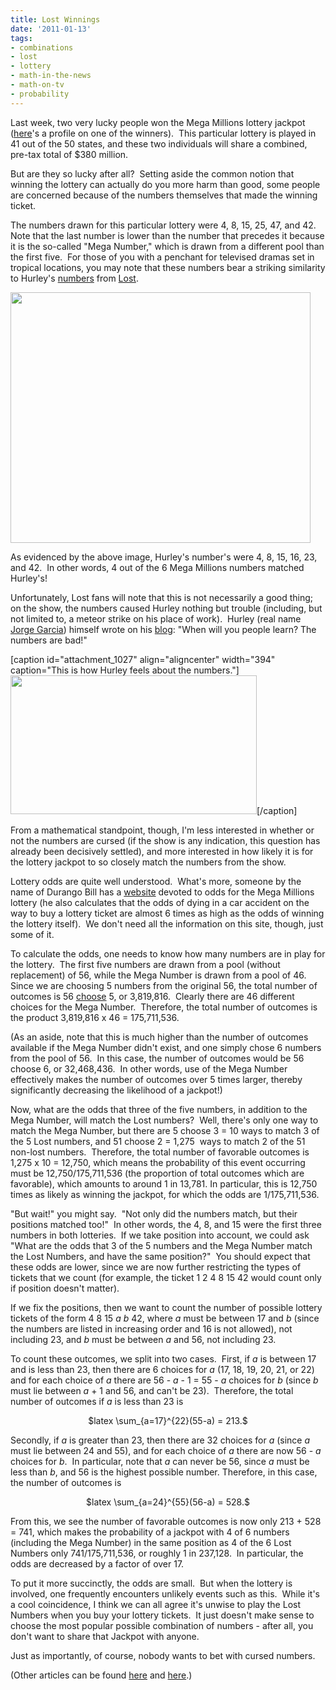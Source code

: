 ```yaml
---
title: Lost Winnings
date: '2011-01-13'
tags:
- combinations
- lost
- lottery
- math-in-the-news
- math-on-tv
- probability
---
```


Last week, two very lucky people won the Mega Millions lottery jackpot (<a href="http://www.megamillions.com/mcenter/pressrelease.asp?newsID=5A051296-4770-4426-A143-535A423640ED">here</a>'s a profile on one of the winners).  This particular lottery is played in 41 out of the 50 states, and these two individuals will share a combined, pre-tax total of $380 million.

But are they so lucky after all?  Setting aside the common notion that winning the lottery can actually do you more harm than good, some people are concerned because of the numbers themselves that made the winning ticket.

The numbers drawn for this particular lottery were 4, 8, 15, 25, 47, and 42.  Note that the last number is lower than the number that precedes it because it is the so-called "Mega Number," which is drawn from a different pool than the first five.  For those of you with a penchant for televised dramas set in tropical locations, you may note that these numbers bear a striking similarity to Hurley's <a href="http://en.wikipedia.org/wiki/Numbers_%28Lost%29">numbers</a> from <a href="http://en.wikipedia.org/wiki/Lost_%28TV_series%29">Lost</a>.

<a href="http://www.tv.com/hurleys-numbers-arent-so-unlucky-anymore/webnews/249677.html"><img class="aligncenter size-full wp-image-1023" title="hurnums" src="http://www.mathgoespop.com/wp-content/uploads/2011/01/hurnums.jpg" alt="" width="480" height="401" /></a>

As evidenced by the above image, Hurley's number's were 4, 8, 15, 16, 23, and 42.  In other words, 4 out of the 6 Mega Millions numbers matched Hurley's!

Unfortunately, Lost fans will note that this is not necessarily a good thing; on the show, the numbers caused Hurley nothing but trouble (including, but not limited to, a meteor strike on his place of work).  Hurley (real name <a href="http://www.imdb.com/name/nm0306201/">Jorge Garcia</a>) himself wrote on his <a href="http://furtherdispatches.wordpress.com/2011/01/05/will-you-people-ever-learn/">blog</a>: "When will you people learn? The numbers are bad!"

[caption id="attachment_1027" align="aligncenter" width="394" caption="This is how Hurley feels about the numbers."]<a href="http://www.mathgoespop.com/wp-content/uploads/2011/01/hurley.jpg"><img class="size-full wp-image-1027" title="hurley" src="http://www.mathgoespop.com/wp-content/uploads/2011/01/hurley.jpg" alt="" width="394" height="222" /></a>[/caption]

From a mathematical standpoint, though, I'm less interested in whether or not the numbers are cursed (if the show is any indication, this question has already been decisively settled), and more interested in how likely it is for the lottery jackpot to so closely match the numbers from the show.

Lottery odds are quite well understood.  What's more, someone by the name of Durango Bill has a <a href="http://www.durangobill.com/MegaMillionsOdds.html">website</a> devoted to odds for the Mega Millions lottery (he also calculates that the odds of dying in a car accident on the way to buy a lottery ticket are almost 6 times as high as the odds of winning the lottery itself).  We don't need all the information on this site, though, just some of it.

To calculate the odds, one needs to know how many numbers are in play for the lottery.  The first five numbers are drawn from a pool (without replacement) of 56, while the Mega Number is drawn from a pool of 46.  Since we are choosing 5 numbers from the original 56, the total number of outcomes is 56 <a href="http://en.wikipedia.org/wiki/Combination">choose</a> 5, or 3,819,816.  Clearly there are 46 different choices for the Mega Number.  Therefore, the total number of outcomes is the product 3,819,816 x 46 = 175,711,536.

(As an aside, note that this is much higher than the number of outcomes available if the Mega Number didn't exist, and one simply chose 6 numbers from the pool of 56.  In this case, the number of outcomes would be 56 choose 6, or 32,468,436.  In other words, use of the Mega Number effectively makes the number of outcomes over 5 times larger, thereby significantly decreasing the likelihood of a jackpot!)

Now, what are the odds that three of the five numbers, in addition to the Mega Number, will match the Lost numbers?  Well, there's only one way to match the Mega Number, but there are 5 choose 3 = 10 ways to match 3 of the 5 Lost numbers, and 51 choose 2 = 1,275  ways to match 2 of the 51 non-lost numbers.  Therefore, the total number of favorable outcomes is 1,275 x 10 = 12,750, which means the probability of this event occurring must be 12,750/175,711,536 (the proportion of total outcomes which are favorable), which amounts to around 1 in 13,781. In particular, this is 12,750 times as likely as winning the jackpot, for which the odds are 1/175,711,536.

"But wait!" you might say.  "Not only did the numbers match, but their positions matched too!"  In other words, the 4, 8, and 15 were the first three numbers in both lotteries.  If we take position into account, we could ask "What are the odds that 3 of the 5 numbers and the Mega Number match the Lost Numbers, and have the same position?"  You should expect that these odds are lower, since we are now further restricting the types of tickets that we count (for example, the ticket 1 2 4 8 15 42 would count only if position doesn't matter).

If we fix the positions, then we want to count the number of possible lottery tickets of the form 4 8 15 <em>a b</em> 42, where <em>a</em> must be between 17 and <em>b</em> (since the numbers are listed in increasing order and 16 is not allowed), not including 23, and <em>b</em> must be between <em>a</em> and 56, not including 23.

To count these outcomes, we split into two cases.  First, if <em>a </em>is between 17 and is less than 23, then there are 6 choices for <em>a</em> (17, 18, 19, 20, 21, or 22) and for each choice of <em>a</em> there are 56 - <em>a</em> - 1 = 55 - <em>a</em> choices for <em>b</em> (since <em>b</em> must lie between <em>a</em> + 1 and 56, and can't be 23).  Therefore, the total number of outcomes if <em>a</em> is less than 23 is
<p style="text-align: center;">$latex \sum_{a=17}^{22}(55-a) = 213.$</p>
<p style="text-align: left;">Secondly, if <em>a</em> is greater than 23, then there are 32 choices for <em>a </em>(since <em>a</em> must lie between 24 and 55), and for each choice of <em>a</em> there are now 56 - <em>a</em> choices for <em>b</em>.  In particular, note that <em>a</em> can never be 56, since <em>a</em> must be less than <em>b</em>, and 56 is the highest possible number. Therefore, in this case, the number of outcomes is</p>
<p style="text-align: center;">$latex \sum_{a=24}^{55}(56-a) = 528.$</p>
<p style="text-align: left;">From this, we see the number of favorable outcomes is now only 213 + 528 = 741, which makes the probability of a jackpot with 4 of 6 numbers (including the Mega Number) in the same position as 4 of the 6 Lost Numbers only 741/175,711,536, or roughly 1 in 237,128.  In particular, the odds are decreased by a factor of over 17.</p>
<p style="text-align: left;">To put it more succinctly, the odds are small.  But when the lottery is involved, one frequently encounters unlikely events such as this.  While it's a cool coincidence, I think we can all agree it's unwise to play the Lost Numbers when you buy your lottery tickets.  It just doesn't make sense to choose the most popular possible combination of numbers - after all, you don't want to share that Jackpot with anyone.</p>
<p style="text-align: left;">Just as importantly, of course, nobody wants to bet with cursed numbers.</p>
<p style="text-align: left;">(Other articles can be found <a href="http://latimesblogs.latimes.com/showtracker/2011/01/thank-you-hurley-lost-numbers-pay-off-as-winning-mega-millions-numbers.html">here</a> and <a href="http://latimesblogs.latimes.com/showtracker/2011/01/jorge-garcia-and-carlton-cuse-respond-to-mega-millions-winning-lost-numbers.html">here</a>.)</p>
